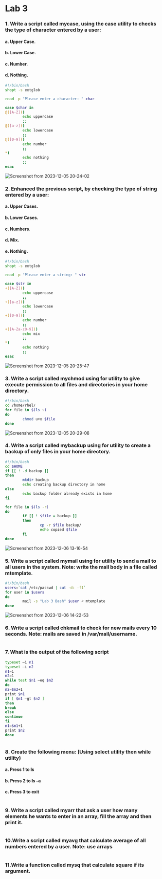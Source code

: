# Lab 3
### 1. Write a script called mycase, using the case utility to checks the type of character entered by a user:
#### a. Upper Case.
#### b. Lower Case.
#### c. Number.
#### d. Nothing.
```bash
#!/bin/bash
shopt -s extglob

read -p "Please enter a character: " char

case $char in
@([A-Z]))
        echo uppercase
        ;;
@([a-z]))
        echo lowercase
        ;;
@([0-9]))
        echo number
        ;;
*)
        echo nothing
        ;;
esac
```
![Screenshot from 2023-12-05 20-24-02](https://github.com/stevenadel/Bash-ITI-44/assets/111876286/a5707614-1759-4c7b-8467-a3aadb04003a)
### 2. Enhanced the previous script, by checking the type of string entered by a user:
#### a. Upper Cases.
#### b. Lower Cases.
#### c. Numbers.
#### d. Mix.
#### e. Nothing.
```bash
#!/bin/bash
shopt -s extglob

read -p "Please enter a string: " str

case $str in
+([A-Z]))
        echo uppercase
        ;;
+([a-z]))
        echo lowercase
        ;;
+([0-9]))
        echo number
        ;;
+([A-Za-z0-9]))
        echo mix
        ;;
*)
        echo nothing
        ;;
esac
```
![Screenshot from 2023-12-05 20-25-47](https://github.com/stevenadel/Bash-ITI-44/assets/111876286/d2487969-9dc2-44dc-9c03-bc1bbcbb9505)
### 3. Write a script called mychmod using for utility to give execute permission to all files and directories in your home directory.
```bash
#!/bin/bash
cd /home/rhel/
for file in $(ls ~)
do
        chmod u+x $file
done
```
![Screenshot from 2023-12-05 20-29-08](https://github.com/stevenadel/Bash-ITI-44/assets/111876286/aa7c6c8c-540b-4052-8707-ae31dff9e680)
### 4. Write a script called mybackup using for utility to create a backup of only files in your home directory.
```bash
#!/bin/bash
cd $HOME
if [[ ! -d backup ]]
then
        mkdir backup
        echo creating backup directory in home
else
        echo backup folder already exists in home
fi

for file in $(ls -r)
do
        if [[ ! $file = backup ]]
        then
                cp -r $file backup/
                echo copied $file
        fi
done
```
![Screenshot from 2023-12-06 13-16-54](https://github.com/stevenadel/Bash-ITI-44/assets/111876286/4be61ddc-6c7c-4369-8742-1c66a3278dce)
### 5. Write a script called mymail using for utility to send a mail to all users in the system. Note: write the mail body in a file called mtemplate.
```bash
#!/bin/bash
users=`cat /etc/passwd | cut -d: -f1`
for user in $users
do
        mail -s "Lab 3 Bash" $user < mtemplate
done
```
![Screenshot from 2023-12-06 14-22-53](https://github.com/stevenadel/Bash-ITI-44/assets/111876286/68b9432b-3676-4566-a8ad-56882a14015e)
### 6. Write a script called chkmail to check for new mails every 10 seconds. Note: mails are saved in /var/mail/username.
```bash

```
### 7. What is the output of the following script
```bash
typeset –i n1
typeset –i n2
n1=1
n2=1
while test $n1 –eq $n2
do
n2=$n2+1
print $n1
if [ $n1 –gt $n2 ]
then
break
else
continue
fi
n1=$n1+1
print $n2
done
```
```bash

```
### 8. Create the following menu: (Using select utility then while utility)
#### a. Press 1 to ls
#### b. Press 2 to ls –a
#### c. Press 3 to exit
```bash

```
### 9. Write a script called myarr that ask a user how many elements he wants to enter in an array, fill the array and then print it.
```bash

```
### 10.Write a script called myavg that calculate average of all numbers entered by a user. Note: use arrays
```bash

```
### 11.Write a function called mysq that calculate square if its argument.
```bash

```

